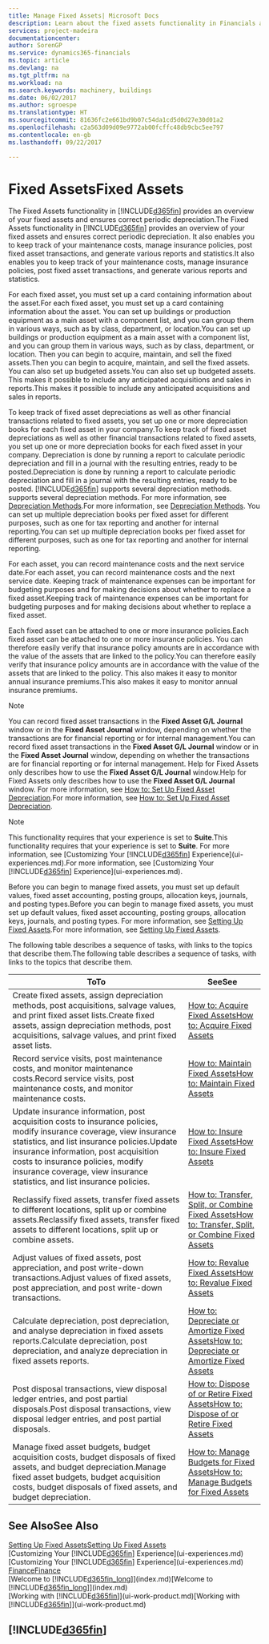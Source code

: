 ```yaml
---
title: Manage Fixed Assets| Microsoft Docs
description: Learn about the fixed assets functionality in Financials and get an overview of how to work with fixed assets.
services: project-madeira
documentationcenter: 
author: SorenGP
ms.service: dynamics365-financials
ms.topic: article
ms.devlang: na
ms.tgt_pltfrm: na
ms.workload: na
ms.search.keywords: machinery, buildings
ms.date: 06/02/2017
ms.author: sgroespe
ms.translationtype: HT
ms.sourcegitcommit: 81636fc2e661bd9b07c54da1cd5d0d27e30d01a2
ms.openlocfilehash: c2a563d09d09e9772ab00fcffc48db9cbc5ee797
ms.contentlocale: en-gb
ms.lasthandoff: 09/22/2017

---
```

# <a name="fixed-assets"></a><span data-ttu-id="fb7ec-103">Fixed Assets</span><span class="sxs-lookup"><span data-stu-id="fb7ec-103">Fixed Assets</span></span>
<span data-ttu-id="fb7ec-104">The Fixed Assets functionality in [!INCLUDE[d365fin](includes/d365fin_md.md)] provides an overview of your fixed assets and ensures correct periodic depreciation.</span><span class="sxs-lookup"><span data-stu-id="fb7ec-104">The Fixed Assets functionality in [!INCLUDE[d365fin](includes/d365fin_md.md)] provides an overview of your fixed assets and ensures correct periodic depreciation.</span></span> <span data-ttu-id="fb7ec-105">It also enables you to keep track of your maintenance costs, manage insurance policies, post fixed asset transactions, and generate various reports and statistics.</span><span class="sxs-lookup"><span data-stu-id="fb7ec-105">It also enables you to keep track of your maintenance costs, manage insurance policies, post fixed asset transactions, and generate various reports and statistics.</span></span>

<span data-ttu-id="fb7ec-106">For each fixed asset, you must set up a card containing information about the asset.</span><span class="sxs-lookup"><span data-stu-id="fb7ec-106">For each fixed asset, you must set up a card containing information about the asset.</span></span> <span data-ttu-id="fb7ec-107">You can set up buildings or production equipment as a main asset with a component list, and you can group them in various ways, such as by class, department, or location.</span><span class="sxs-lookup"><span data-stu-id="fb7ec-107">You can set up buildings or production equipment as a main asset with a component list, and you can group them in various ways, such as by class, department, or location.</span></span> <span data-ttu-id="fb7ec-108">Then you can begin to acquire, maintain, and sell the fixed assets.</span><span class="sxs-lookup"><span data-stu-id="fb7ec-108">Then you can begin to acquire, maintain, and sell the fixed assets.</span></span> <span data-ttu-id="fb7ec-109">You can also set up budgeted assets.</span><span class="sxs-lookup"><span data-stu-id="fb7ec-109">You can also set up budgeted assets.</span></span> <span data-ttu-id="fb7ec-110">This makes it possible to include any anticipated acquisitions and sales in reports.</span><span class="sxs-lookup"><span data-stu-id="fb7ec-110">This makes it possible to include any anticipated acquisitions and sales in reports.</span></span>

<span data-ttu-id="fb7ec-111">To keep track of fixed asset depreciations as well as other financial transactions related to fixed assets, you set up one or more depreciation books for each fixed asset in your company.</span><span class="sxs-lookup"><span data-stu-id="fb7ec-111">To keep track of fixed asset depreciations as well as other financial transactions related to fixed assets, you set up one or more depreciation books for each fixed asset in your company.</span></span> <span data-ttu-id="fb7ec-112">Depreciation is done by running a report to calculate periodic depreciation and fill in a journal with the resulting entries, ready to be posted.</span><span class="sxs-lookup"><span data-stu-id="fb7ec-112">Depreciation is done by running a report to calculate periodic depreciation and fill in a journal with the resulting entries, ready to be posted.</span></span> [!INCLUDE[d365fin](includes/d365fin_md.md)]<span data-ttu-id="fb7ec-113"> supports several depreciation methods.</span><span class="sxs-lookup"><span data-stu-id="fb7ec-113"> supports several depreciation methods.</span></span> <span data-ttu-id="fb7ec-114">For more information, see [Depreciation Methods](fa-depreciation-methods.md).</span><span class="sxs-lookup"><span data-stu-id="fb7ec-114">For more information, see [Depreciation Methods](fa-depreciation-methods.md).</span></span> <span data-ttu-id="fb7ec-115">You can set up multiple depreciation books per fixed asset for different purposes, such as one for tax reporting and another for internal reporting.</span><span class="sxs-lookup"><span data-stu-id="fb7ec-115">You can set up multiple depreciation books per fixed asset for different purposes, such as one for tax reporting and another for internal reporting.</span></span>

<span data-ttu-id="fb7ec-116">For each asset, you can record maintenance costs and the next service date.</span><span class="sxs-lookup"><span data-stu-id="fb7ec-116">For each asset, you can record maintenance costs and the next service date.</span></span> <span data-ttu-id="fb7ec-117">Keeping track of maintenance expenses can be important for budgeting purposes and for making decisions about whether to replace a fixed asset.</span><span class="sxs-lookup"><span data-stu-id="fb7ec-117">Keeping track of maintenance expenses can be important for budgeting purposes and for making decisions about whether to replace a fixed asset.</span></span>

<span data-ttu-id="fb7ec-118">Each fixed asset can be attached to one or more insurance policies.</span><span class="sxs-lookup"><span data-stu-id="fb7ec-118">Each fixed asset can be attached to one or more insurance policies.</span></span> <span data-ttu-id="fb7ec-119">You can therefore easily verify that insurance policy amounts are in accordance with the value of the assets that are linked to the policy.</span><span class="sxs-lookup"><span data-stu-id="fb7ec-119">You can therefore easily verify that insurance policy amounts are in accordance with the value of the assets that are linked to the policy.</span></span> <span data-ttu-id="fb7ec-120">This also makes it easy to monitor annual insurance premiums.</span><span class="sxs-lookup"><span data-stu-id="fb7ec-120">This also makes it easy to monitor annual insurance premiums.</span></span>

> [!NOTE]  
>   <span data-ttu-id="fb7ec-121">You can record fixed asset transactions in the **Fixed Asset G/L Journal** window or in the **Fixed Asset Journal** window, depending on whether the transactions are for financial reporting or for internal management.</span><span class="sxs-lookup"><span data-stu-id="fb7ec-121">You can record fixed asset transactions in the **Fixed Asset G/L Journal** window or in the **Fixed Asset Journal** window, depending on whether the transactions are for financial reporting or for internal management.</span></span> <span data-ttu-id="fb7ec-122">Help for Fixed Assets only describes how to use the **Fixed Asset G/L Journal** window.</span><span class="sxs-lookup"><span data-stu-id="fb7ec-122">Help for Fixed Assets only describes how to use the **Fixed Asset G/L Journal** window.</span></span> <span data-ttu-id="fb7ec-123">For more information, see [How to: Set Up Fixed Asset Depreciation](fa-how-setup-depreciation.md).</span><span class="sxs-lookup"><span data-stu-id="fb7ec-123">For more information, see [How to: Set Up Fixed Asset Depreciation](fa-how-setup-depreciation.md).</span></span>

> [!NOTE]  
>   <span data-ttu-id="fb7ec-124">This functionality requires that your experience is set to **Suite**.</span><span class="sxs-lookup"><span data-stu-id="fb7ec-124">This functionality requires that your experience is set to **Suite**.</span></span> <span data-ttu-id="fb7ec-125">For more information, see [Customizing Your [!INCLUDE[d365fin](includes/d365fin_md.md)] Experience](ui-experiences.md).</span><span class="sxs-lookup"><span data-stu-id="fb7ec-125">For more information, see [Customizing Your [!INCLUDE[d365fin](includes/d365fin_md.md)] Experience](ui-experiences.md).</span></span>

<span data-ttu-id="fb7ec-126">Before you can begin to manage fixed assets, you must set up default values, fixed asset accounting, posting groups, allocation keys, journals, and posting types.</span><span class="sxs-lookup"><span data-stu-id="fb7ec-126">Before you can begin to manage fixed assets, you must set up default values, fixed asset accounting, posting groups, allocation keys, journals, and posting types.</span></span> <span data-ttu-id="fb7ec-127">For more information, see [Setting Up Fixed Assets](fa-setup.md).</span><span class="sxs-lookup"><span data-stu-id="fb7ec-127">For more information, see [Setting Up Fixed Assets](fa-setup.md).</span></span>

<span data-ttu-id="fb7ec-128">The following table describes a sequence of tasks, with links to the topics that describe them.</span><span class="sxs-lookup"><span data-stu-id="fb7ec-128">The following table describes a sequence of tasks, with links to the topics that describe them.</span></span>

| <span data-ttu-id="fb7ec-129">To</span><span class="sxs-lookup"><span data-stu-id="fb7ec-129">To</span></span> | <span data-ttu-id="fb7ec-130">See</span><span class="sxs-lookup"><span data-stu-id="fb7ec-130">See</span></span> |
| --- | --- |
| <span data-ttu-id="fb7ec-131">Create fixed assets, assign depreciation methods, post acquisitions, salvage values, and print fixed asset lists.</span><span class="sxs-lookup"><span data-stu-id="fb7ec-131">Create fixed assets, assign depreciation methods, post acquisitions, salvage values, and print fixed asset lists.</span></span> |[<span data-ttu-id="fb7ec-132">How to: Acquire Fixed Assets</span><span class="sxs-lookup"><span data-stu-id="fb7ec-132">How to: Acquire Fixed Assets</span></span>](fa-how-acquire.md) |
| <span data-ttu-id="fb7ec-133">Record service visits, post maintenance costs, and monitor maintenance costs.</span><span class="sxs-lookup"><span data-stu-id="fb7ec-133">Record service visits, post maintenance costs, and monitor maintenance costs.</span></span> |[<span data-ttu-id="fb7ec-134">How to: Maintain Fixed Assets</span><span class="sxs-lookup"><span data-stu-id="fb7ec-134">How to: Maintain Fixed Assets</span></span>](fa-how-maintain.md) |
| <span data-ttu-id="fb7ec-135">Update insurance information, post acquisition costs to insurance policies, modify insurance coverage, view insurance statistics, and list insurance policies.</span><span class="sxs-lookup"><span data-stu-id="fb7ec-135">Update insurance information, post acquisition costs to insurance policies, modify insurance coverage, view insurance statistics, and list insurance policies.</span></span> |[<span data-ttu-id="fb7ec-136">How to: Insure Fixed Assets</span><span class="sxs-lookup"><span data-stu-id="fb7ec-136">How to: Insure Fixed Assets</span></span>](fa-how-insure.md) |
| <span data-ttu-id="fb7ec-137">Reclassify fixed assets, transfer fixed assets to different locations, split up or combine assets.</span><span class="sxs-lookup"><span data-stu-id="fb7ec-137">Reclassify fixed assets, transfer fixed assets to different locations, split up or combine assets.</span></span> |[<span data-ttu-id="fb7ec-138">How to: Transfer, Split, or Combine Fixed Assets</span><span class="sxs-lookup"><span data-stu-id="fb7ec-138">How to: Transfer, Split, or Combine Fixed Assets</span></span>](fa-how-trans-split-combine.md) |
| <span data-ttu-id="fb7ec-139">Adjust values of fixed assets, post appreciation, and post write-down transactions.</span><span class="sxs-lookup"><span data-stu-id="fb7ec-139">Adjust values of fixed assets, post appreciation, and post write-down transactions.</span></span> |[<span data-ttu-id="fb7ec-140">How to: Revalue Fixed Assets</span><span class="sxs-lookup"><span data-stu-id="fb7ec-140">How to: Revalue Fixed Assets</span></span>](fa-how-revalue.md) |
| <span data-ttu-id="fb7ec-141">Calculate depreciation, post depreciation, and analyse depreciation in fixed assets reports.</span><span class="sxs-lookup"><span data-stu-id="fb7ec-141">Calculate depreciation, post depreciation, and  analyze depreciation in fixed assets reports.</span></span> |[<span data-ttu-id="fb7ec-142">How to: Depreciate or Amortize Fixed Assets</span><span class="sxs-lookup"><span data-stu-id="fb7ec-142">How to: Depreciate or Amortize Fixed Assets</span></span>](fa-how-depreciate-amortize.md) |
| <span data-ttu-id="fb7ec-143">Post disposal transactions, view disposal ledger entries, and post partial disposals.</span><span class="sxs-lookup"><span data-stu-id="fb7ec-143">Post disposal transactions, view disposal ledger entries, and post partial disposals.</span></span> |[<span data-ttu-id="fb7ec-144">How to: Dispose of or Retire Fixed Assets</span><span class="sxs-lookup"><span data-stu-id="fb7ec-144">How to: Dispose of or Retire Fixed Assets</span></span>](fa-how-dispose-retire.md) |
| <span data-ttu-id="fb7ec-145">Manage fixed asset budgets, budget acquisition costs, budget disposals of fixed assets, and budget depreciation.</span><span class="sxs-lookup"><span data-stu-id="fb7ec-145">Manage fixed asset budgets, budget acquisition costs, budget disposals of fixed assets, and budget depreciation.</span></span> |[<span data-ttu-id="fb7ec-146">How to: Manage Budgets for Fixed Assets</span><span class="sxs-lookup"><span data-stu-id="fb7ec-146">How to: Manage Budgets for Fixed Assets</span></span>](fa-how-manage-budgets.md) |

## <a name="see-also"></a><span data-ttu-id="fb7ec-147">See Also</span><span class="sxs-lookup"><span data-stu-id="fb7ec-147">See Also</span></span>
[<span data-ttu-id="fb7ec-148">Setting Up Fixed Assets</span><span class="sxs-lookup"><span data-stu-id="fb7ec-148">Setting Up Fixed Assets</span></span>](fa-setup.md)  
<span data-ttu-id="fb7ec-149">[Customizing Your [!INCLUDE[d365fin](includes/d365fin_md.md)] Experience](ui-experiences.md)</span><span class="sxs-lookup"><span data-stu-id="fb7ec-149">[Customizing Your [!INCLUDE[d365fin](includes/d365fin_md.md)] Experience](ui-experiences.md)</span></span>  
[<span data-ttu-id="fb7ec-150">Finance</span><span class="sxs-lookup"><span data-stu-id="fb7ec-150">Finance</span></span>](finance.md)  
<span data-ttu-id="fb7ec-151">[Welcome to [!INCLUDE[d365fin_long](includes/d365fin_long_md.md)]](index.md)</span><span class="sxs-lookup"><span data-stu-id="fb7ec-151">[Welcome to [!INCLUDE[d365fin_long](includes/d365fin_long_md.md)]](index.md)</span></span>  
<span data-ttu-id="fb7ec-152">[Working with [!INCLUDE[d365fin](includes/d365fin_md.md)]](ui-work-product.md)</span><span class="sxs-lookup"><span data-stu-id="fb7ec-152">[Working with [!INCLUDE[d365fin](includes/d365fin_md.md)]](ui-work-product.md)</span></span>

## [!INCLUDE[d365fin](includes/free_trial_md.md)]
